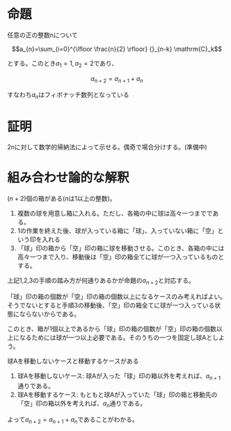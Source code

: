 # 命題
任意の正の整数nについて
```math
a_{n}=\sum_{i=0}^{\lfloor \frac{n}{2} \rfloor} {}_{n-k} \mathrm{C}_k
```
とする。このとき$a_{1}=1,a_{2}=2$であり、
```math
a_{n+2}=a_{n+1}+a_{n}
```
すなわち$`a_{n}`$はフィボナッチ数列となっている

# 証明
2nに対して数学的帰納法によって示せる。偶奇で場合分けする。(準備中)

# 組み合わせ論的な解釈
$`(n+2)`$個の箱がある($`n`$は1以上の整数)。
1. 複数の球を用意し箱に入れる。ただし、各箱の中に球は高々一つまでである。
2. 1の作業を終えた後、球が入っている箱に「球」、入っていない箱に「空」という印を入れる
3. 「球」印の箱から「空」印の箱に球を移動させる。このとき、各箱の中には高々一つまで入り、移動後は「空」印の箱全てに球が一つ入っているものとする。

上記1,2,3の手順の踏み方が何通りあるかが命題の$`a_{n+2}`$と対応する。

「球」印の箱の個数が「空」印の箱の個数以上になるケースのみ考えればよい。そうでないとすると手順3の移動後、「空」印の箱全てに球が一つ入っている状態にならないからである。

このとき、箱が1個以上であるから「球」印の箱の個数が「空」印の箱の個数以上になるためには球が一つ以上必要である。そのうちの一つを固定し球Aとしよう。

球Aを移動しないケースと移動するケースがある

1. 球Aを移動しないケース: 球Aが入った「球」印の箱以外を考えれば、$`a_{n+1}`$通りである。
2. 球Aを移動するケース: もともと球Aが入っていた「球」印の箱と移動先の「空」印の箱以外を考えれば、$`a_{n}`$通りである。

よって$`a_{n+2}=a_{n+1}+a_{n}`$であることがわかる。